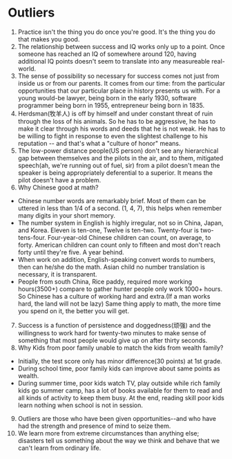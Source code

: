 # Outliers

1. Practice isn't the thing you do once you're good. It's the thing you do that makes you good.
2. The relationship between success and IQ works only up to a point. Once someone has reached an IQ of somewhere around 120, having additional IQ points doesn't seem to translate into any measureable real-world.
3. The sense of possibility so necessary for success comes not just from inside us or from our parents. It comes from our time: from the particular opportunities that our particular place in history presents us with. For a young would-be lawyer, being born in the early 1930, software programmer being born in 1955, entrepreneur being born in 1835.
4. Herdsman(牧羊人) is off by himself and under constant threat of ruin through the loss of his animals. So he has to be aggressive, he has to make it clear through his words and deeds that he is not weak. He has to be willing to fight in response to even the slightest challenge to his reputation -- and that's what a "culture of honor" means.
5. The low-power distance people(US person) don't see any hierarchical gap between themselves and the pilots in the air, and to them, mitigated speech(ah, we're running out of fuel, sir) from a pilot doesn't mean the speaker is being appropriately deferential to a superior. It means the pilot doesn't have a problem. 
6. Why Chinese good at math?
  - Chinese number words are remarkably brief. Most of them can be uttered in less than 1/4 of a second. (1, 4, 7), this helps when remember many digits in your short memory. 
  - The number system in English is highly irregular, not so in China, Japan, and Korea. Eleven is ten-one, Twelve is ten-two. Twenty-four is two-tens-four. Four-year-old Chinese children can count, on average, to forty. American children can count only to fifteen and most don't reach forty until they're five. A year behind. 
  - When work on addition, English-speaking convert words to numbers, then can he/she do the math. Asian child no number translation is necessary, it is transparent.
  - People from south China, Rice paddy, required more working hours(3500+) compare to gather hunter people only work 1000+ hours. So Chinese has a culture of working hard and extra.(If a man works hard, the land will not be lazy) Same thing apply to math, the more time you spend on it, the better you will get.
7. Success is a function of persistence and doggedness(顽强) and the willingness to work hard for twenty-two minutes to make sense of something that most people would give up on after thirty seconds. 
8. Why Kids from poor family unable to match the kids from wealth family?
  - Initially, the test score only has minor difference(30 points) at 1st grade.
  - During school time, poor family kids can improve about same points as wealth.
  - During summer time, poor kids watch TV, play outside while rich family kids go summer camp, has a lot of books available for them to read and all kinds of activity to keep them busy. At the end, reading skill poor kids learn nothing when school is not in session.
9. Outliers are those who have been given opportunities--and who have had the strength and presence of mind to seize them. 
10. We learn more from extreme circumstances than anything else; disasters tell us something about the way we think and behave that we can't learn from ordinary life.




